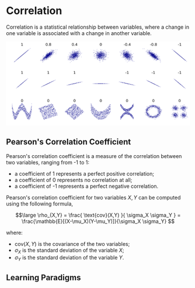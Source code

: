 # Correlation

Correlation is a statistical relationship between variables, where a change in one variable is associated with a change in another variable.

![correlation_examples](assets/correlation_examples.png)

## Pearson's Correlation Coefficient

Pearson's correlation coefficient is a measure of the correlation between two variables, ranging from -1 to 1:

- a coefficient of 1 represents a perfect positive correlation;
- a coefficient of 0 represents no correlation at all;
- a coefficient of -1 represents a perfect negative correlation.

Pearson's correlation coefficient for two variables $X,Y$ can be computed using the following formula,

$$\large
	\rho_{X,Y} = \frac{ \text{cov}(X,Y) }{ \sigma_X \sigma_Y }
	= \frac{\mathbb{E}[(X-\mu_X)(Y-\mu_Y)]}{\sigma_X \sigma_Y}
$$

where:
- $\text{cov}(X,Y)$ is the covariance of the two variables;
- $\sigma_X$ is the standard deviation of the variable $X$;
- $\sigma_Y$ is the standard deviation of the variable $Y$.

## Learning Paradigms

